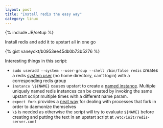 ```yaml
---
layout: post
title: "Install redis the easy way"
category: linux
---
```

{% include JB/setup %}

Install redis and add it to upstart all in one go

{% gist vaneyckt/b0953ee45db0b73b5276 %}

Interesting things in this script:

* `sudo useradd --system --user-group --shell /bin/false redis` creates a redis [system user](http://linux.die.net/man/8/useradd) (no home directory, can't login) with a corresponding redis group
* `instance \${NAME}` causes upstart to create a [named instance](https://blueprints.launchpad.net/upstart/+spec/named-instances). Multiple uniquely named redis instances can be created by invoking the same upstart script multiple times with a different name param.
* `expect fork` provides a [neat way](http://upstart.ubuntu.com/cookbook/#expect) for dealing with processes that fork in order to daemonize themselves
* `\$` is needed as otherwise the script will try to evaluate `${NAME}` before creating and putting the text in an upstart script at `/etc/init/redis-server.conf`
